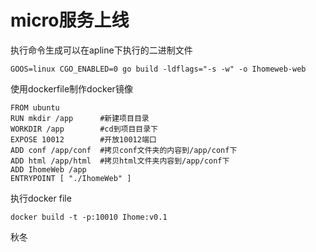 # micro服务上线



执行命令生成可以在apline下执行的二进制文件

```shell
GOOS=linux CGO_ENABLED=0 go build -ldflags="-s -w" -o Ihomeweb-web
```

使用dockerfile制作docker镜像

```shell
FROM ubuntu
RUN mkdir /app  	#新建项目目录
WORKDIR /app    	#cd到项目目录下
EXPOSE 10012    	#开放10012端口
ADD conf /app/conf  #拷贝conf文件夹的内容到/app/conf下
ADD html /app/html  #拷贝html文件夹内容到/app/conf下
ADD IhomeWeb /app   
ENTRYPOINT [ "./IhomeWeb" ]
```

执行docker file

```shell
docker build -t -p:10010 Ihome:v0.1
```

秋冬

